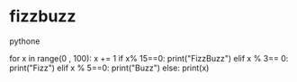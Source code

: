 # fizzbuzz
pythone

for x in range(0 , 100):
   x += 1
   if x% 15==0:
     print("FizzBuzz")
   elif x % 3== 0:
     print("Fizz")
   elif x % 5==0:
     print("Buzz")
   else:
     print(x)
